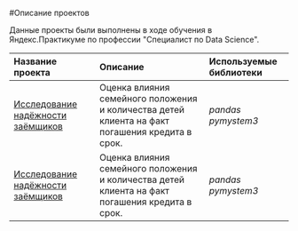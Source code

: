#Описание проектов

Данные проекты были выполнены в ходе обучения в Яндекс.Практикуме по профессии "Специалист по Data Science".

| Название проекта                                                           | Описание                                              | Используемые библиотеки | 
|:---------------------------------------------------------------------------|:------------------------------------------------------|:------------------------|
| [Исследование надёжности заёмщиков](proj_01_data_preprocessing)            | Оценка влияния семейного положения и количества детей клиента на факт погашения кредита в срок.| *pandas* *pymystem3*    |
| [Исследование надёжности заёмщиков](proj_01_data_preprocessing)            | Оценка влияния семейного положения и количества детей клиента на факт погашения кредита в срок.| *pandas* *pymystem3*    |